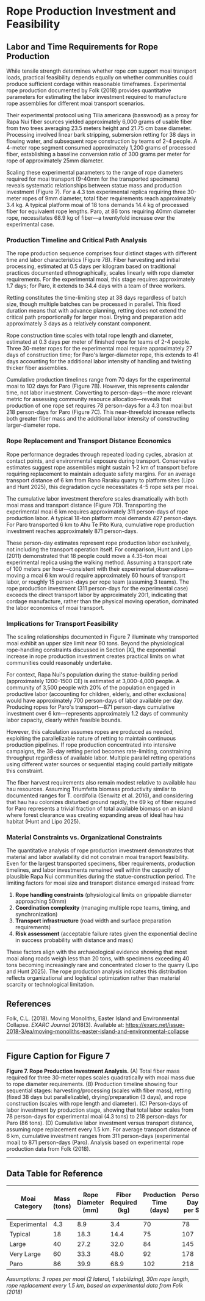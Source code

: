 # Rope Production Investment and Feasibility

## Labor and Time Requirements for Rope Production

While tensile strength determines whether rope *can* support moai transport loads, practical feasibility depends equally on whether communities could produce sufficient cordage within reasonable timeframes. Experimental rope production documented by Folk (2018) provides quantitative parameters for estimating the labor investment required to manufacture rope assemblies for different moai transport scenarios.

Their experimental protocol using Tilia americana (basswood) as a proxy for Rapa Nui fiber sources yielded approximately 6,000 grams of usable fiber from two trees averaging 23.5 meters height and 21.75 cm base diameter. Processing involved linear bark stripping, submersion retting for 38 days in flowing water, and subsequent rope construction by teams of 2-4 people. A 4-meter rope segment consumed approximately 1,200 grams of processed fiber, establishing a baseline conversion ratio of 300 grams per meter for rope of approximately 25mm diameter.

Scaling these experimental parameters to the range of rope diameters required for moai transport (9-40mm for the transported specimens) reveals systematic relationships between statue mass and production investment (Figure 7). For a 4.3 ton experimental replica requiring three 30-meter ropes of 9mm diameter, total fiber requirements reach approximately 3.4 kg. A typical platform moai of 18 tons demands 14.4 kg of processed fiber for equivalent rope lengths. Paro, at 86 tons requiring 40mm diameter rope, necessitates 68.9 kg of fiber—a twentyfold increase over the experimental case.

### Production Timeline and Critical Path Analysis

The rope production sequence comprises four distinct stages with different time and labor characteristics (Figure 7B). Fiber harvesting and initial processing, estimated at 0.5 days per kilogram based on traditional practices documented ethnographically, scales linearly with rope diameter requirements. For the experimental moai, this stage requires approximately 1.7 days; for Paro, it extends to 34.4 days with a team of three workers.

Retting constitutes the time-limiting step at 38 days regardless of batch size, though multiple batches can be processed in parallel. This fixed duration means that with advance planning, retting does not extend the critical path proportionally for larger moai. Drying and preparation add approximately 3 days as a relatively constant component.

Rope construction time scales with total rope length and diameter, estimated at 0.3 days per meter of finished rope for teams of 2-4 people. Three 30-meter ropes for the experimental moai require approximately 27 days of construction time; for Paro's larger-diameter rope, this extends to 41 days accounting for the additional labor intensity of handling and twisting thicker fiber assemblies.

Cumulative production timelines range from 70 days for the experimental moai to 102 days for Paro (Figure 7B). However, this represents calendar time, not labor investment. Converting to person-days—the more relevant metric for assessing community resource allocation—reveals that production of one rope set requires 78 person-days for a 4.3 ton moai but 218 person-days for Paro (Figure 7C). This near-threefold increase reflects both greater fiber mass and the additional labor intensity of constructing larger-diameter rope.

### Rope Replacement and Transport Distance Economics

Rope performance degrades through repeated loading cycles, abrasion at contact points, and environmental exposure during transport. Conservative estimates suggest rope assemblies might sustain 1-2 km of transport before requiring replacement to maintain adequate safety margins. For an average transport distance of 6 km from Rano Raraku quarry to platform sites (Lipo and Hunt 2025), this degradation cycle necessitates 4-5 rope sets per moai.

The cumulative labor investment therefore scales dramatically with both moai mass and transport distance (Figure 7D). Transporting the experimental moai 6 km requires approximately 311 person-days of rope production labor. A typical 18-ton platform moai demands 427 person-days. For Paro transported 6 km to Ahu Te Pito Kura, cumulative rope production investment reaches approximately 871 person-days.

These person-day estimates represent rope production labor exclusively, not including the transport operation itself. For comparison, Hunt and Lipo (2011) demonstrated that 18 people could move a 4.35-ton moai experimental replica using the walking method. Assuming a transport rate of 100 meters per hour—consistent with their experimental observations—moving a moai 6 km would require approximately 60 hours of transport labor, or roughly 15 person-days per rope team (assuming 3 teams). The rope production investment (311 person-days for the experimental case) exceeds the direct transport labor by approximately 20:1, indicating that cordage manufacture, rather than the physical moving operation, dominated the labor economics of moai transport.

### Implications for Transport Feasibility

The scaling relationships documented in Figure 7 illuminate why transported moai exhibit an upper size limit near 90 tons. Beyond the physiological rope-handling constraints discussed in Section [X], the exponential increase in rope production investment creates practical limits on what communities could reasonably undertake.

For context, Rapa Nui's population during the statue-building period (approximately 1200-1500 CE) is estimated at 3,000-4,000 people. A community of 3,500 people with 20% of the population engaged in productive labor (accounting for children, elderly, and other exclusions) would have approximately 700 person-days of labor available per day. Producing ropes for Paro's transport—871 person-days cumulative investment over 6 km—represents approximately 1.2 days of community labor capacity, clearly within feasible bounds.

However, this calculation assumes ropes are produced as needed, exploiting the parallelizable nature of retting to maintain continuous production pipelines. If rope production concentrated into intensive campaigns, the 38-day retting period becomes rate-limiting, constraining throughput regardless of available labor. Multiple parallel retting operations using different water sources or sequential staging could partially mitigate this constraint.

The fiber harvest requirements also remain modest relative to available hau hau resources. Assuming Triumfetta biomass productivity similar to documented ranges for T. cordifolia (Senwitz et al. 2016), and considering that hau hau colonizes disturbed ground rapidly, the 69 kg of fiber required for Paro represents a trivial fraction of total available biomass on an island where forest clearance was creating expanding areas of ideal hau hau habitat (Hunt and Lipo 2025).

### Material Constraints vs. Organizational Constraints

The quantitative analysis of rope production investment demonstrates that material and labor availability did not constrain moai transport feasibility. Even for the largest transported specimens, fiber requirements, production timelines, and labor investments remained well within the capacity of plausible Rapa Nui communities during the statue-construction period. The limiting factors for moai size and transport distance emerged instead from:

1. **Rope handling constraints** (physiological limits on grippable diameter approaching 50mm)
2. **Coordination complexity** (managing multiple rope teams, timing, and synchronization)
3. **Transport infrastructure** (road width and surface preparation requirements)
4. **Risk assessment** (acceptable failure rates given the exponential decline in success probability with distance and mass)

These factors align with the archaeological evidence showing that most moai along roads weigh less than 20 tons, with specimens exceeding 40 tons becoming increasingly rare and concentrated closer to the quarry (Lipo and Hunt 2025). The rope production analysis indicates this distribution reflects organizational and logistical optimization rather than material scarcity or technological limitation.

## References

Folk, C.L. (2018). Moving Monoliths, Easter Island and Environmental Collapse. *EXARC Journal* 2018(3). Available at: https://exarc.net/issue-2018-3/ea/moving-monoliths-easter-island-and-environmental-collapse

---

## Figure Caption for Figure 7

**Figure 7. Rope Production Investment Analysis.** (A) Total fiber mass required for three 30-meter ropes scales quadratically with moai mass due to rope diameter requirements. (B) Production timeline showing four sequential stages: harvesting/processing (scales with fiber mass), retting (fixed 38 days but parallelizable), drying/preparation (3 days), and rope construction (scales with rope length and diameter). (C) Person-days of labor investment by production stage, showing that total labor scales from 78 person-days for experimental moai (4.3 tons) to 218 person-days for Paro (86 tons). (D) Cumulative labor investment versus transport distance, assuming rope replacement every 1.5 km. For average transport distance of 6 km, cumulative investment ranges from 311 person-days (experimental moai) to 871 person-days (Paro). Analysis based on experimental rope production data from Folk (2018).

---

## Data Table for Reference

| Moai Category | Mass (tons) | Rope Diameter (mm) | Fiber Required (kg) | Production Time (days) | Person-Days per Set | Person-Days for 6km Transport |
|---------------|-------------|--------------------|--------------------|------------------------|---------------------|-------------------------------|
| Experimental  | 4.3         | 8.9                | 3.4                | 70                     | 78                  | 311                           |
| Typical       | 18          | 18.3               | 14.4               | 75                     | 107                 | 427                           |
| Large         | 40          | 27.2               | 32.0               | 84                     | 145                 | 581                           |
| Very Large    | 60          | 33.3               | 48.0               | 92                     | 178                 | 710                           |
| Paro          | 86          | 39.9               | 68.9               | 102                    | 218                 | 871                           |

*Assumptions: 3 ropes per moai (2 lateral, 1 stabilizing), 30m rope length, rope replacement every 1.5 km, based on experimental data from Folk (2018)*
